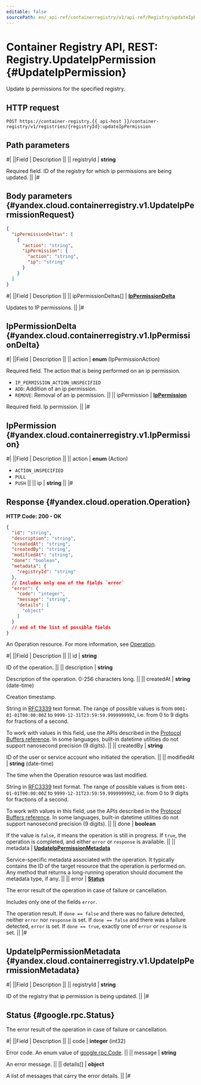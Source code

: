 ```yaml
---
editable: false
sourcePath: en/_api-ref/containerregistry/v1/api-ref/Registry/updateIpPermission.md
---
```


# Container Registry API, REST: Registry.UpdateIpPermission {#UpdateIpPermission}

Update ip permissions for the specified registry.

## HTTP request

```
POST https://container-registry.{{ api-host }}/container-registry/v1/registries/{registryId}:updateIpPermission
```

## Path parameters

#|
||Field | Description ||
|| registryId | **string**

Required field. ID of the registry for which ip permissions are being updated. ||
|#

## Body parameters {#yandex.cloud.containerregistry.v1.UpdateIpPermissionRequest}

```json
{
  "ipPermissionDeltas": [
    {
      "action": "string",
      "ipPermission": {
        "action": "string",
        "ip": "string"
      }
    }
  ]
}
```

#|
||Field | Description ||
|| ipPermissionDeltas[] | **[IpPermissionDelta](#yandex.cloud.containerregistry.v1.IpPermissionDelta)**

Updates to IP permissions. ||
|#

## IpPermissionDelta {#yandex.cloud.containerregistry.v1.IpPermissionDelta}

#|
||Field | Description ||
|| action | **enum** (IpPermissionAction)

Required field. The action that is being performed on an ip permission.

- `IP_PERMISSION_ACTION_UNSPECIFIED`
- `ADD`: Addition of an ip permission.
- `REMOVE`: Removal of an ip permission. ||
|| ipPermission | **[IpPermission](#yandex.cloud.containerregistry.v1.IpPermission)**

Required field. Ip permission. ||
|#

## IpPermission {#yandex.cloud.containerregistry.v1.IpPermission}

#|
||Field | Description ||
|| action | **enum** (Action)

- `ACTION_UNSPECIFIED`
- `PULL`
- `PUSH` ||
|| ip | **string** ||
|#

## Response {#yandex.cloud.operation.Operation}

**HTTP Code: 200 - OK**

```json
{
  "id": "string",
  "description": "string",
  "createdAt": "string",
  "createdBy": "string",
  "modifiedAt": "string",
  "done": "boolean",
  "metadata": {
    "registryId": "string"
  },
  // Includes only one of the fields `error`
  "error": {
    "code": "integer",
    "message": "string",
    "details": [
      "object"
    ]
  }
  // end of the list of possible fields
}
```

An Operation resource. For more information, see [Operation](/docs/api-design-guide/concepts/operation).

#|
||Field | Description ||
|| id | **string**

ID of the operation. ||
|| description | **string**

Description of the operation. 0-256 characters long. ||
|| createdAt | **string** (date-time)

Creation timestamp.

String in [RFC3339](https://www.ietf.org/rfc/rfc3339.txt) text format. The range of possible values is from
`0001-01-01T00:00:00Z` to `9999-12-31T23:59:59.999999999Z`, i.e. from 0 to 9 digits for fractions of a second.

To work with values in this field, use the APIs described in the
[Protocol Buffers reference](https://developers.google.com/protocol-buffers/docs/reference/overview).
In some languages, built-in datetime utilities do not support nanosecond precision (9 digits). ||
|| createdBy | **string**

ID of the user or service account who initiated the operation. ||
|| modifiedAt | **string** (date-time)

The time when the Operation resource was last modified.

String in [RFC3339](https://www.ietf.org/rfc/rfc3339.txt) text format. The range of possible values is from
`0001-01-01T00:00:00Z` to `9999-12-31T23:59:59.999999999Z`, i.e. from 0 to 9 digits for fractions of a second.

To work with values in this field, use the APIs described in the
[Protocol Buffers reference](https://developers.google.com/protocol-buffers/docs/reference/overview).
In some languages, built-in datetime utilities do not support nanosecond precision (9 digits). ||
|| done | **boolean**

If the value is `false`, it means the operation is still in progress.
If `true`, the operation is completed, and either `error` or `response` is available. ||
|| metadata | **[UpdateIpPermissionMetadata](#yandex.cloud.containerregistry.v1.UpdateIpPermissionMetadata)**

Service-specific metadata associated with the operation.
It typically contains the ID of the target resource that the operation is performed on.
Any method that returns a long-running operation should document the metadata type, if any. ||
|| error | **[Status](#google.rpc.Status)**

The error result of the operation in case of failure or cancellation.

Includes only one of the fields `error`.

The operation result.
If `done == false` and there was no failure detected, neither `error` nor `response` is set.
If `done == false` and there was a failure detected, `error` is set.
If `done == true`, exactly one of `error` or `response` is set. ||
|#

## UpdateIpPermissionMetadata {#yandex.cloud.containerregistry.v1.UpdateIpPermissionMetadata}

#|
||Field | Description ||
|| registryId | **string**

ID of the registry that ip permission is being updated. ||
|#

## Status {#google.rpc.Status}

The error result of the operation in case of failure or cancellation.

#|
||Field | Description ||
|| code | **integer** (int32)

Error code. An enum value of [google.rpc.Code](https://github.com/googleapis/googleapis/blob/master/google/rpc/code.proto). ||
|| message | **string**

An error message. ||
|| details[] | **object**

A list of messages that carry the error details. ||
|#